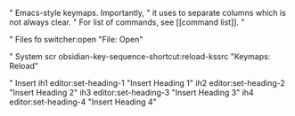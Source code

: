 " Emacs-style keymaps. Importantly,
" it uses <TAB> to separate columns which is not always clear.
" For list of commands, see [[command list]].
"

" Files
fo	switcher:open	"File: Open"

" System
scr	obsidian-key-sequence-shortcut:reload-kssrc	"Keymaps: Reload"

" Insert
ih1	editor:set-heading-1	"Insert Heading 1"
ih2	editor:set-heading-2	"Insert Heading 2"
ih3	editor:set-heading-3	"Insert Heading 3"
ih4	editor:set-heading-4	"Insert Heading 4"
